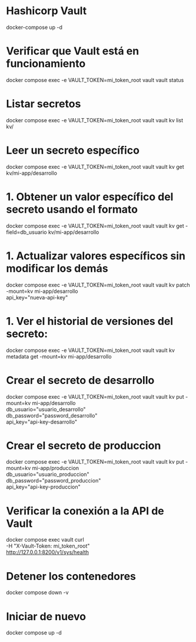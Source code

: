 # Hashicorp Vault

docker-compose up -d

# Verificar que Vault está en funcionamiento
docker compose exec -e VAULT_TOKEN=mi_token_root vault vault status

# Listar secretos
docker compose exec -e VAULT_TOKEN=mi_token_root vault vault kv list kv/

# Leer un secreto específico
docker compose exec -e VAULT_TOKEN=mi_token_root vault vault kv get kv/mi-app/desarrollo

# 1. **Obtener un valor específico** del secreto usando el formato
docker compose exec -e VAULT_TOKEN=mi_token_root vault vault kv get -field=db_usuario kv/mi-app/desarrollo

# 1. **Actualizar valores específicos** sin modificar los demás
docker compose exec -e VAULT_TOKEN=mi_token_root vault vault kv patch -mount=kv mi-app/desarrollo \
    api_key="nueva-api-key"
# 1. **Ver el historial de versiones** del secreto:
docker compose exec -e VAULT_TOKEN=mi_token_root vault vault kv metadata get -mount=kv mi-app/desarrollo


# Crear el secreto de desarrollo
docker compose exec -e VAULT_TOKEN=mi_token_root vault vault kv put -mount=kv mi-app/desarrollo \
    db_usuario="usuario_desarrollo" \
    db_password="password_desarrollo" \
    api_key="api-key-desarrollo"

# Crear el secreto de produccion
docker compose exec -e VAULT_TOKEN=mi_token_root vault vault kv put -mount=kv mi-app/produccion \
    db_usuario="usuario_produccion" \
    db_password="password_produccion" \
    api_key="api-key-produccion"

# Verificar la conexión a la API de Vault
docker compose exec vault curl \
    -H "X-Vault-Token: mi_token_root" \
    http://127.0.0.1:8200/v1/sys/health


# Detener los contenedores
docker compose down -v

# Iniciar de nuevo
docker compose up -d
